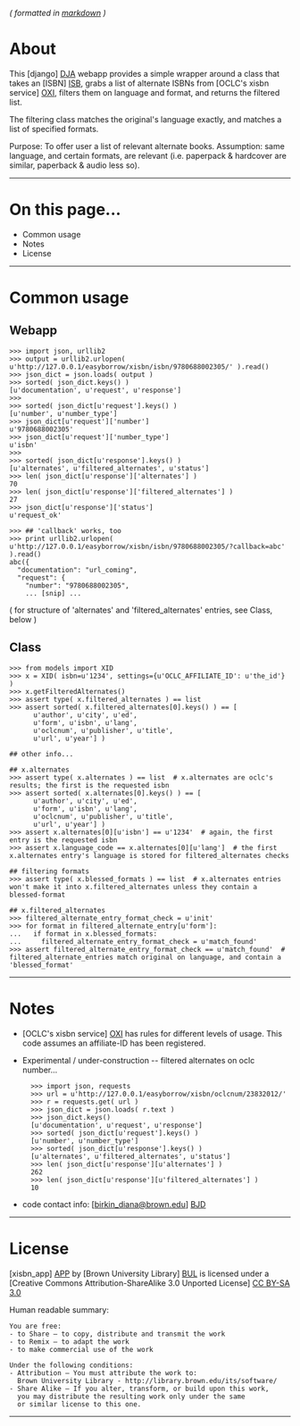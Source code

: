 _( formatted in [markdown](http://daringfireball.net/projects/markdown/) )_

About
=====

This [django] [DJA] webapp provides a simple wrapper around a class that takes an [ISBN] [ISB], grabs a list of alternate ISBNs from [OCLC's xisbn service] [OXI], filters them on language and format, and returns the filtered list.

The filtering class matches the original's language exactly, and matches a list of specified formats.

Purpose: To offer user a list of relevant alternate books. Assumption: same language, and certain formats, are relevant (i.e. paperpack & hardcover are similar, paperback & audio less so).

[DJA]: https://www.djangoproject.com
[ISB]: http://en.wikipedia.org/wiki/ISBN
[OXI]: http://www.oclc.org/xisbn/default.htm

---


On this page...
===============

- Common usage
- Notes
- License

---
  
  
Common usage
============

Webapp
------

    >>> import json, urllib2
    >>> output = urllib2.urlopen( u'http://127.0.0.1/easyborrow/xisbn/isbn/9780688002305/' ).read()
    >>> json_dict = json.loads( output )
    >>> sorted( json_dict.keys() )
    [u'documentation', u'request', u'response']
    >>> 
    >>> sorted( json_dict[u'request'].keys() )
    [u'number', u'number_type']
    >>> json_dict[u'request']['number'] 
    u'9780688002305'
    >>> json_dict[u'request']['number_type']
    u'isbn'
    >>> 
    >>> sorted( json_dict[u'response'].keys() )
    [u'alternates', u'filtered_alternates', u'status']
    >>> len( json_dict[u'response']['alternates'] )
    70
    >>> len( json_dict[u'response']['filtered_alternates'] )
    27
    >>> json_dict[u'response']['status']
    u'request_ok'

    >>> ## 'callback' works, too
    >>> print urllib2.urlopen( u'http://127.0.0.1/easyborrow/xisbn/isbn/9780688002305/?callback=abc' ).read()
    abc({
      "documentation": "url_coming", 
      "request": {
        "number": "9780688002305", 
        ... [snip] ...


( for structure of 'alternates' and 'filtered_alternates' entries, see Class, below )

Class
-----

    >>> from models import XID
    >>> x = XID( isbn=u'1234', settings={u'OCLC_AFFILIATE_ID': u'the_id'} )
    >>> x.getFilteredAlternates()
    >>> assert type( x.filtered_alternates ) == list
    >>> assert sorted( x.filtered_alternates[0].keys() ) == [
          u'author', u'city', u'ed', 
          u'form', u'isbn', u'lang', 
          u'oclcnum', u'publisher', u'title', 
          u'url', u'year'] )

    ## other info...

    ## x.alternates
    >>> assert type( x.alternates ) == list  # x.alternates are oclc's results; the first is the requested isbn
    >>> assert sorted( x.alternates[0].keys() ) == [
          u'author', u'city', u'ed', 
          u'form', u'isbn', u'lang', 
          u'oclcnum', u'publisher', u'title', 
          u'url', u'year'] )
    >>> assert x.alternates[0][u'isbn'] == u'1234'  # again, the first entry is the requested isbn
    >>> assert x.language_code == x.alternates[0][u'lang']  # the first x.alternates entry's language is stored for filtered_alternates checks

    ## filtering formats
    >>> assert type( x.blessed_formats ) == list  # x.alternates entries won't make it into x.filtered_alternates unless they contain a blessed-format

    ## x.filtered_alternates
    >>> filtered_alternate_entry_format_check = u'init'
    >>> for format in filtered_alternate_entry[u'form']:
    ...   if format in x.blessed_formats:
    ...     filtered_alternate_entry_format_check = u'match_found'
    >>> assert filtered_alternate_entry_format_check == u'match_found'  # filtered_alternate_entries match original on language, and contain a 'blessed_format'
        

---


Notes
=====

- [OCLC's xisbn service] [OXI] has rules for different levels of usage. This code assumes an affiliate-ID has been registered.

- Experimental / under-construction -- filtered alternates on oclc number...

        >>> import json, requests
        >>> url = u'http://127.0.0.1/easyborrow/xisbn/oclcnum/23832012/'
        >>> r = requests.get( url )
        >>> json_dict = json.loads( r.text )
        >>> json_dict.keys()
        [u'documentation', u'request', u'response']
        >>> sorted( json_dict[u'request'].keys() )
        [u'number', u'number_type']
        >>> sorted( json_dict[u'response'].keys() )
        [u'alternates', u'filtered_alternates', u'status']
        >>> len( json_dict[u'response'][u'alternates'] )
        262
        >>> len( json_dict[u'response'][u'filtered_alternates'] )
        10


- code contact info: [birkin_diana@brown.edu] [BJD]

[BJD]: mailto://birkin_diana@brown.edu
[OXI]: http://www.oclc.org/xisbn/default.htm

---


License
=======

[xisbn_app] [APP] by [Brown University Library] [BUL]
is licensed under a [Creative Commons Attribution-ShareAlike 3.0 Unported License] [CC BY-SA 3.0]

[APP]: https://github.com/birkin/filtered_xisbns/
[BUL]: https://library.brown.edu
[CC BY-SA 3.0]: http://creativecommons.org/licenses/by-sa/3.0/

Human readable summary:

    You are free:
    - to Share — to copy, distribute and transmit the work
    - to Remix — to adapt the work
    - to make commercial use of the work

    Under the following conditions:
    - Attribution — You must attribute the work to:
      Brown University Library - http://library.brown.edu/its/software/
    - Share Alike — If you alter, transform, or build upon this work, 
      you may distribute the resulting work only under the same 
      or similar license to this one.  

---
